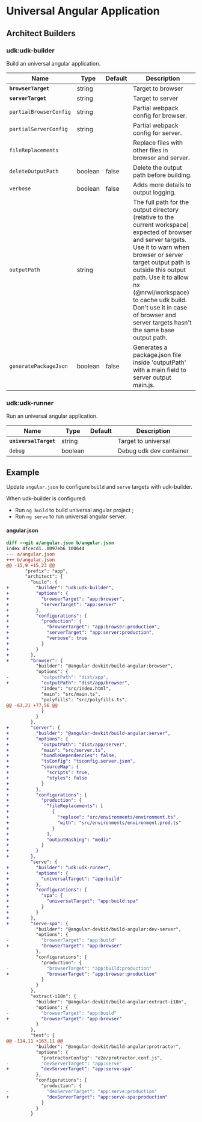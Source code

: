 # Universal Angular Application

## Architect Builders

### udk:udk-builder

Build an universal angular application.

| Name | Type | Default | Description |
|------|------|---------|-------------|
| **`browserTarget`** | string | | Target to browser |
| **`serverTarget`** | string | | Target to server |
| `partialBrowserConfig` | string | | Partial webpack config for browser. |
| `partialServerConfig` | string | | Partial webpack config for server. |
| `fileReplacements` | | | Replace files with other files in browser and server. |
| `deleteOutputPath` | boolean | false | Delete the output path before building. |
| `verbose` | boolean | false | Adds more details to output logging. |
| `outputPath` | string | | The full path for the output directory (relative to the current workspace) expected of browser and server targets. Use it to warn when browser or server target output path is outside this output path. Use it to allow nx (@nrwl/workspace) to cache udk build. Don't use it in case of browser and server targets hasn't the same base output path. |
| `generatePackageJson` | boolean | false | Generates a package.json file inside 'outputPath' with a main field to server output main.js. |

### udk:udk-runner

Run an universal angular application.

| Name | Type | Default | Description |
|------|------|---------|-------------|
| **`universalTarget`** | string | | Target to universal |
| `debug` | boolean | | Debug udk dev container |


## Example

Update `angular.json` to configure `build` and `serve` targets with udk-builder.

When udk-builder is configured:

* Run `ng build` to build universal angular project ;
* Run `ng serve` to run universal angular server.

#### angular.json

```diff
diff --git a/angular.json b/angular.json
index 4fcecd1..0097eb6 100644
--- a/angular.json
+++ b/angular.json
@@ -15,9 +15,23 @@
       "prefix": "app",
       "architect": {
         "build": {
+          "builder": "udk:udk-builder",
+          "options": {
+            "browserTarget": "app:browser",
+            "serverTarget": "app:server"
+          },
+          "configurations": {
+            "production": {
+              "browserTarget": "app:browser:production",
+              "serverTarget": "app:server:production",
+              "verbose": true
+            }
+          }
+        },
+        "browser": {
           "builder": "@angular-devkit/build-angular:browser",
           "options": {
-            "outputPath": "dist/app",
+            "outputPath": "dist/app/browser",
             "index": "src/index.html",
             "main": "src/main.ts",
             "polyfills": "src/polyfills.ts",
@@ -63,21 +77,56 @@
             }
           }
         },
+        "server": {
+          "builder": "@angular-devkit/build-angular:server",
+          "options": {
+            "outputPath": "dist/app/server",
+            "main": "src/server.ts",
+            "bundleDependencies": false,
+            "tsConfig": "tsconfig.server.json",
+            "sourceMap": {
+              "scripts": true,
+              "styles": false
+            }
+          },
+          "configurations": {
+            "production": {
+              "fileReplacements": [
+                {
+                  "replace": "src/environments/environment.ts",
+                  "with": "src/environments/environment.prod.ts"
+                }
+              ],
+              "outputHashing": "media"
+            }
+          }
+        },
         "serve": {
+          "builder": "udk:udk-runner",
+          "options": {
+            "universalTarget": "app:build"
+          },
+          "configurations": {
+            "spa": {
+              "universalTarget": "app:build:spa"
+            }
+          }
+        },
+        "serve-spa": {
           "builder": "@angular-devkit/build-angular:dev-server",
           "options": {
-            "browserTarget": "app:build"
+            "browserTarget": "app:browser"
           },
           "configurations": {
             "production": {
-              "browserTarget": "app:build:production"
+              "browserTarget": "app:browser:production"
             }
           }
         },
         "extract-i18n": {
           "builder": "@angular-devkit/build-angular:extract-i18n",
           "options": {
-            "browserTarget": "app:build"
+            "browserTarget": "app:browser"
           }
         },
         "test": {
@@ -114,11 +163,11 @@
           "builder": "@angular-devkit/build-angular:protractor",
           "options": {
             "protractorConfig": "e2e/protractor.conf.js",
-            "devServerTarget": "app:serve"
+            "devServerTarget": "app:serve-spa"
           },
           "configurations": {
             "production": {
-              "devServerTarget": "app:serve:production"
+              "devServerTarget": "app:serve-spa:production"
             }
           }
         }
```
